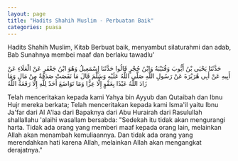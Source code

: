 ```yaml
---
layout: page
title: "Hadits Shahih Muslim - Perbuatan Baik"
categories: puasa
---
```


Hadits Shahih Muslim, Kitab Berbuat baik, menyambut silaturahmi dan adab, Bab Sunahnya membei maaf dan berlaku tawadlu'

<p class="arab">
حَدَّثَنَا يَحْيَى بْنُ أَيُّوبَ وَقُتَيْبَةُ وَابْنُ حُجْرٍ قَالُوا حَدَّثَنَا إِسْمَعِيلُ وَهُوَ ابْنُ جَعْفَرٍ عَنْ الْعَلَاءِ عَنْ أَبِيهِ عَنْ أَبِي هُرَيْرَةَ عَنْ رَسُولِ اللَّهِ صَلَّى اللَّهُ عَلَيْهِ وَسَلَّمَ قَالَ مَا نَقَصَتْ صَدَقَةٌ مِنْ مَالٍ وَمَا زَادَ اللَّهُ عَبْدًا بِعَفْوٍ إِلَّا عِزًّا وَمَا تَوَاضَعَ أَحَدٌ لِلَّهِ إِلَّا رَفَعَهُ اللَّهُ
</p>

Telah menceritakan kepada kami Yahya bin Ayyub dan Qutaibah dan Ibnu Hujr mereka berkata; Telah menceritakan kepada kami Isma'il yaitu Ibnu Ja'far dari Al A'laa dari Bapaknya dari Abu Hurairah dari Rasulullah shallallahu 'alaihi wasallam bersabda: "Sedekah itu tidak akan mengurangi harta. Tidak ada orang yang memberi maaf kepada orang lain, melainkan Allah akan menambah kemuliaannya. Dan tidak ada orang yang merendahkan hati karena Allah, melainkan Allah akan mengangkat derajatnya."

